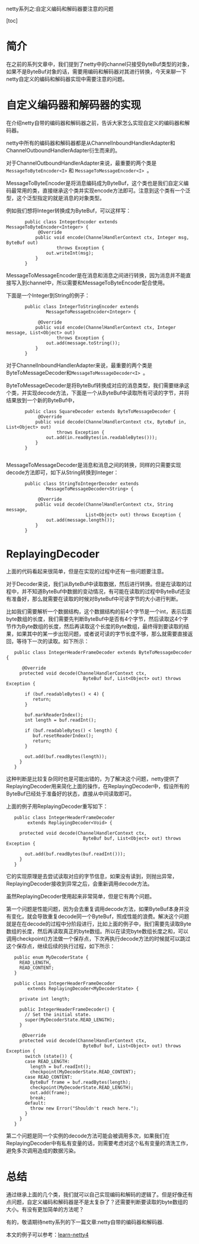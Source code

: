 netty系列之:自定义编码和解码器要注意的问题

[toc]

# 简介

在之前的系列文章中，我们提到了netty中的channel只接受ByteBuf类型的对象，如果不是ByteBuf对象的话，需要用编码和解码器对其进行转换，今天来聊一下netty自定义的编码和解码器实现中需要注意的问题。

# 自定义编码器和解码器的实现

在介绍netty自带的编码器和解码器之前，告诉大家怎么实现自定义的编码器和解码器。

netty中所有的编码器和解码器都是从ChannelInboundHandlerAdapter和ChannelOutboundHandlerAdapter衍生而来的。

对于ChannelOutboundHandlerAdapter来说，最重要的两个类是`MessageToByteEncoder<I>` 和 `MessageToMessageEncoder<I> `。

MessageToByteEncoder是将消息编码成为ByteBuf，这个类也是我们自定义编码最常用的类，直接继承这个类并实现encode方法即可。注意到这个类有一个泛型，这个泛型指定的就是消息的对象类型。

例如我们想将Integer转换成为ByteBuf，可以这样写：

```
       public class IntegerEncoder extends MessageToByteEncoder<Integer> {
            @Override
           public void encode(ChannelHandlerContext ctx, Integer msg, ByteBuf out)
                   throws Exception {
               out.writeInt(msg);
           }
       }
```

MessageToMessageEncoder是在消息和消息之间进行转换，因为消息并不能直接写入到channel中，所以需要和MessageToByteEncoder配合使用。

下面是一个Integer到String的例子：

```
       public class IntegerToStringEncoder extends
               MessageToMessageEncoder<Integer> {
  
            @Override
           public void encode(ChannelHandlerContext ctx, Integer message, List<Object> out)
                   throws Exception {
               out.add(message.toString());
           }
       }
```

对于ChannelInboundHandlerAdapter来说，最重要的两个类是ByteToMessageDecoder和`MessageToMessageDecoder<I> `。

ByteToMessageDecoder是将ByteBuf转换成对应的消息类型，我们需要继承这个类，并实现decode方法，下面是一个从ByteBuf中读取所有可读的字节，并将结果放到一个新的ByteBuf中，

```
       public class SquareDecoder extends ByteToMessageDecoder {
            @Override
           public void decode(ChannelHandlerContext ctx, ByteBuf in, List<Object> out)
                   throws Exception {
               out.add(in.readBytes(in.readableBytes()));
           }
       }
   
```

MessageToMessageDecoder是消息和消息之间的转换，同样的只需要实现decode方法即可，如下从String转换到Integer：

```
       public class StringToIntegerDecoder extends
               MessageToMessageDecoder<String> {
  
            @Override
           public void decode(ChannelHandlerContext ctx, String message,
                              List<Object> out) throws Exception {
               out.add(message.length());
           }
       }
```

# ReplayingDecoder

上面的代码看起来很简单，但是在实现的过程中还有一些问题要注意。

对于Decoder来说，我们从ByteBuf中读取数据，然后进行转换。但是在读取的过程中，并不知道ByteBuf中数据的变动情况，有可能在读取的过程中ByteBuf还没有准备好，那么就需要在读取的时候对ByteBuf中可读字节的大小进行判断。

比如我们需要解析一个数据结构，这个数据结构的前4个字节是一个int，表示后面byte数组的长度，我们需要先判断ByteBuf中是否有4个字节，然后读取这4个字节作为Byte数组的长度，然后再读取这个长度的Byte数组，最终得到要读取的结果，如果其中的某一步出现问题，或者说可读的字节长度不够，那么就需要直接返回，等待下一次的读取。如下所示：

```
   public class IntegerHeaderFrameDecoder extends ByteToMessageDecoder {
  
      @Override
     protected void decode(ChannelHandlerContext ctx,
                             ByteBuf buf, List<Object> out) throws Exception {
  
       if (buf.readableBytes() < 4) {
          return;
       }
  
       buf.markReaderIndex();
       int length = buf.readInt();
  
       if (buf.readableBytes() < length) {
          buf.resetReaderIndex();
          return;
       }
  
       out.add(buf.readBytes(length));
     }
   }
```

这种判断是比较复杂同时也是可能出错的，为了解决这个问题，netty提供了 ReplayingDecoder用来简化上面的操作，在ReplayingDecoder中，假设所有的ByteBuf已经处于准备好的状态，直接从中间读取即可。

上面的例子用ReplayingDecoder重写如下：

```
   public class IntegerHeaderFrameDecoder
        extends ReplayingDecoder<Void> {
  
     protected void decode(ChannelHandlerContext ctx,
                             ByteBuf buf, List<Object> out) throws Exception {
  
       out.add(buf.readBytes(buf.readInt()));
     }
   }
```

它的实现原理是去尝试读取对应的字节信息，如果没有读到，则抛出异常，ReplayingDecoder接收到异常之后，会重新调用decode方法。

虽然ReplayingDecoder使用起来非常简单，但是它有两个问题。

第一个问题是性能问题，因为会去重复调用decode方法，如果ByteBuf本身并没有变化，就会导致重复decode同一个ByteBuf，照成性能的浪费。解决这个问题就是在在decode的过程中分阶段进行，比如上面的例子中，我们需要先读取Byte数组的长度，然后再读取真正的byte数组。所以在读完byte数组长度之和，可以调用checkpoint()方法做一个保存点，下次再执行decode方法的时候就可以跳过这个保存点，继续后续的执行过程，如下所示：

```
   public enum MyDecoderState {
     READ_LENGTH,
     READ_CONTENT;
   }
  
   public class IntegerHeaderFrameDecoder
        extends ReplayingDecoder<MyDecoderState> {
  
     private int length;
  
     public IntegerHeaderFrameDecoder() {
       // Set the initial state.
       super(MyDecoderState.READ_LENGTH);
     }
  
      @Override
     protected void decode(ChannelHandlerContext ctx,
                             ByteBuf buf, List<Object> out) throws Exception {
       switch (state()) {
       case READ_LENGTH:
         length = buf.readInt();
         checkpoint(MyDecoderState.READ_CONTENT);
       case READ_CONTENT:
         ByteBuf frame = buf.readBytes(length);
         checkpoint(MyDecoderState.READ_LENGTH);
         out.add(frame);
         break;
       default:
         throw new Error("Shouldn't reach here.");
       }
     }
   }
```

第二个问题是同一个实例的decode方法可能会被调用多次，如果我们在ReplayingDecoder中有私有变量的话，则需要考虑对这个私有变量的清洗工作，避免多次调用造成的数据污染。

# 总结

通过继承上面的几个类，我们就可以自己实现编码和解码的逻辑了。但是好像还有点问题，自定义编码和解码器是不是太复杂了？还需要判断要读取的byte数组的大小。有没有更加简单的方法呢？

有的，敬请期待netty系列的下一篇文章:netty自带的编码器和解码器.

本文的例子可以参考：[learn-netty4](https://github.com/ddean2009/learn-netty4)

